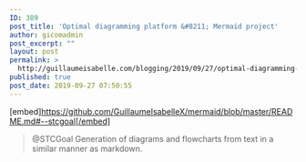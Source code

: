 ```yaml
---
ID: 389
post_title: 'Optimal diagramming platform &#8211; Mermaid project'
author: gicomadmin
post_excerpt: ""
layout: post
permalink: >
  http://guillaumeisabelle.com/blogging/2019/09/27/optimal-diagramming-platform-mermaid-project/
published: true
post_date: 2019-09-27 07:50:55
---
```

[embed]https://github.com/GuillaumeIsabelleX/mermaid/blob/master/README.md#--stcgoal[/embed]

> @STCGoal Generation of diagrams and flowcharts from text in a similar manner as markdown.

<!-- wp:image {"id":391} --><figure class="wp-block-image">

<img src="http://guillaumeisabelle.com/blogging/wp-content/uploads/sites/10/2019/09/image-7.png" alt="" class="wp-image-391" /></figure> <!-- /wp:image -->